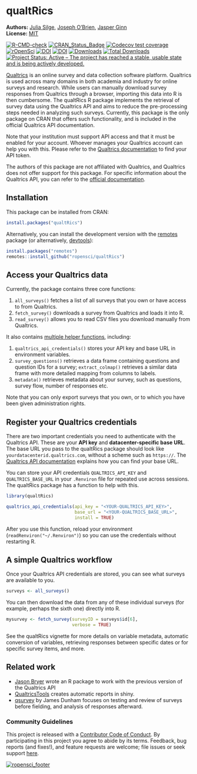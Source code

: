 
<!-- README.md is generated from README.Rmd. Please edit that file -->

# qualtRics

**Authors:** [Julia Silge](https://juliasilge.com/), [Joseph
O’Brien](joseph.m.obrien@gmail.com), [Jasper
Ginn](https://jasperhg90.github.io/)<br/> **License:**
[MIT](https://opensource.org/license/mit/)

<!-- badges: start -->

[![R-CMD-check](https://github.com/ropensci/qualtRics/workflows/R-CMD-check/badge.svg)](https://github.com/ropensci/qualtRics/actions)
[![CRAN_Status_Badge](https://www.r-pkg.org/badges/version/qualtRics)](https://cran.r-project.org/package=qualtRics)
[![Codecov test
coverage](https://codecov.io/gh/ropensci/qualtRics/branch/master/graph/badge.svg)](https://app.codecov.io/gh/ropensci/qualtRics?branch=master)
[![rOpenSci](https://badges.ropensci.org/192_status.svg)](https://github.com/ropensci/software-review/issues/192)
[![DOI](https://zenodo.org/badge/70817337.svg)](https://zenodo.org/badge/latestdoi/70817337)
[![DOI](https://joss.theoj.org/papers/10.21105/joss.00690/status.svg)](https://doi.org/10.21105/joss.00690)
[![Downloads](https://cranlogs.r-pkg.org/badges/qualtRics)](https://CRAN.R-project.org/package=qualtRics)
[![Total
Downloads](https://cranlogs.r-pkg.org/badges/grand-total/qualtRics?color=orange)](https://CRAN.R-project.org/package=qualtRics)
[![Project Status: Active – The project has reached a stable, usable
state and is being actively
developed.](https://www.repostatus.org/badges/latest/active.svg)](https://www.repostatus.org/#active)
<!-- badges: end -->

[Qualtrics](https://www.qualtrics.com/) is an online survey and data
collection software platform. Qualtrics is used across many domains in
both academia and industry for online surveys and research. While users
can manually download survey responses from Qualtrics through a browser,
importing this data into R is then cumbersome. The qualtRics R package
implements the retrieval of survey data using the Qualtrics API and aims
to reduce the pre-processing steps needed in analyzing such surveys.
Currently, this package is the only package on CRAN that offers such
functionality, and is included in the official Qualtrics API
documentation.

Note that your institution must support API access and that it must be
enabled for your account. Whoever manages your Qualtrics account can
help you with this. Please refer to the [Qualtrics
documentation](https://api.qualtrics.com/) to find your API token.

The authors of this package are not affiliated with Qualtrics, and
Qualtrics does not offer support for this package. For specific
information about the Qualtrics API, you can refer to the [official
documentation](https://api.qualtrics.com/).

## Installation

This package can be installed from CRAN:

``` r
install.packages("qualtRics")
```

Alternatively, you can install the development version with the
[remotes](https://cran.r-project.org/package=remotes) package (or
alternatively, [devtools](https://cran.r-project.org/package=devtools)):

``` r
install.packages("remotes")
remotes::install_github("ropensci/qualtRics")
```

## Access your Qualtrics data

Currently, the package contains three core functions:

1.  `all_surveys()` fetches a list of all surveys that you own or have
    access to from Qualtrics.
2.  `fetch_survey()` downloads a survey from Qualtrics and loads it into
    R.
3.  `read_survey()` allows you to read CSV files you download manually
    from Qualtrics.

It also contains [multiple helper
functions](https://docs.ropensci.org/qualtRics/reference/index.html#other-helper-functions),
including:

1.  `qualtrics_api_credentials()` stores your API key and base URL in
    environment variables.
2.  `survey_questions()` retrieves a data frame containing questions and
    question IDs for a survey; `extract_colmap()` retrieves a similar
    data frame with more detailed mapping from columns to labels.
3.  `metadata()` retrieves metadata about your survey, such as
    questions, survey flow, number of responses etc.

Note that you can only export surveys that you own, or to which you have
been given administration rights.

## Register your Qualtrics credentials

There are two important credentials you need to authenticate with the
Qualtrics API. These are your **API key** and **datacenter-specific base
URL**. The base URL you pass to the qualtRics package should look like
`yourdatacenterid.qualtrics.com`, without a scheme such as `https://`.
The [Qualtrics API documentation](https://api.qualtrics.com/) explains
how you can find your base URL.

You can store your API credentials `QUALTRICS_API_KEY` and
`QUALTRICS_BASE_URL` in your `.Renviron` file for repeated use across
sessions. The qualtRics package has a function to help with this.

``` r
library(qualtRics)

qualtrics_api_credentials(api_key = "<YOUR-QUALTRICS_API_KEY>", 
                          base_url = "<YOUR-QUALTRICS_BASE_URL>",
                          install = TRUE)
```

After you use this function, reload your environment
(`readRenviron("~/.Renviron")`) so you can use the credentials without
restarting R.

## A simple Qualtrics workflow

Once your Qualtrics API credentials are stored, you can see what surveys
are available to you.

``` r
surveys <- all_surveys() 
```

You can then download the data from any of these individual surveys (for
example, perhaps the sixth one) directly into R.

``` r
mysurvey <- fetch_survey(surveyID = surveys$id[6], 
                         verbose = TRUE)
```

See the qualtRics vignette for more details on variable metadata,
automatic conversion of variables, retrieving responses between specific
dates or for specific survey items, and more.

## Related work

-   [Jason Bryer](https://github.com/jbryer/qualtrics) wrote an R
    package to work with the previous version of the Qualtrics API
-   [QualtricsTools](https://github.com/emma-morgan/QualtricsTools)
    creates automatic reports in shiny.
-   [qsurvey](https://github.com/jamesdunham/qsurvey) by James Dunham
    focuses on testing and review of surveys before fielding, and
    analysis of responses afterward.

### Community Guidelines

This project is released with a [Contributor Code of
Conduct](https://github.com/ropensci/qualtRics/blob/master/CONDUCT.md).
By participating in this project you agree to abide by its terms.
Feedback, bug reports (and fixes!), and feature requests are welcome;
file issues or seek support
[here](https://github.com/ropensci/qualtRics/issues).

[![ropensci_footer](https://ropensci.org/public_images/ropensci_footer.png)](https://ropensci.org)
